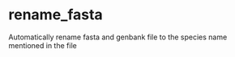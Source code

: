 # rename_fasta
Automatically rename fasta and genbank file to the species name mentioned in the file

